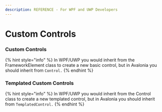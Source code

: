 ```yaml
---
description: REFERENCE - For WPF and UWP Developers
---
```


# Custom Controls

### Custom Controls <a href="#templated-controls" id="templated-controls"></a>

{% hint style="info" %}
In WPF/UWP you would inherit from the FrameworkElement class to create a new basic control, but in Avalonia you should inherit from `Control.`
{% endhint %}

### Templated Custom Controls <a href="#templated-controls" id="templated-controls"></a>

{% hint style="info" %}
In WPF/UWP you would inherit from the Control class to create a new templated control, but in Avalonia you should inherit from `TemplatedControl.`
{% endhint %}

